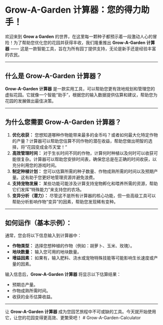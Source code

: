 ﻿# Grow-A-Garden 计算器：您的得力助手！

欢迎来到 **Grow a Garden** 的世界，在这里每一颗种子都预示着一段激动人心的冒险！为了帮助您优化您的花园并获得丰收，我们隆重推出 **Grow-A-Garden 计算器** —— 这是一款智能工具，旨在为所有园丁提供支持，无论是新手还是经验丰富的农民。

--- 

## 什么是 **Grow-A-Garden 计算器**？

**Grow-A-Garden 计算器** 是一款实用工具，可以帮助您更有效地规划和管理您的虚拟花园。它就像一个智能“助手”，根据您的输入数据提供估算和建议，帮助您为花园的发展做出最佳决策。 

---

## 为什么您需要 **Grow-A-Garden 计算器**？

1.  **优化收获：** 您想知道哪种作物能带来最多的金币吗？或者如何最大化特定作物的产量？计算器可以帮助您估算不同作物的潜在收益，帮助您做出明智的选择，将“花园变成金币天堂！”
2.  **高效管理时间：** 对于生长时间不同的作物，计算何时种植以及何时可以收获可能很复杂。计算器可以帮助您安排时间表，确保您总是在正确的时间收获，以充分利用您的游戏时间。
3.  **制定种植计划：** 您可以估算所需的种子数量、作物成熟所需的时间以及预期产量。这有助于您更好地管理资源并避免浪费。
4.  **支持宠物发展：** 某些功能可能涉及计算支持宠物孵化和喂养所需的资源，帮助它们发挥“特殊能力”来支持您的农场。
5.  **变异分析（潜力）：** 尽管这不是所有计算器的核心功能，但一些高级工具可以帮助分析影响作物“变异”的因素，帮助您发现稀有变种。

---

## 如何运作（基本示例）：

通常，您会将以下信息输入到计算器中：

* **作物类型：** 选择您想种植的作物（例如：胡萝卜、玉米、玫瑰）。
* **地块数量：** 输入您可用的地块数量。
* **增益因素：** 如果有，输入肥料、浇水或宠物特殊技能等可能影响生长速度或产量的因素。

输入信息后，**Grow-A-Garden 计算器** 将显示以下估算结果：

* 预期总产量。
* 作物成熟所需时间。
* 收获的金币估算收益。

---

让 **Grow-A-Garden 计算器** 成为您园艺旅程中不可或缺的工具。今天就开始使用它，让您的花园变得更高效、更繁荣吧！
#   G r o w - A - G a r d e n - C a l c u l a t o r  
 